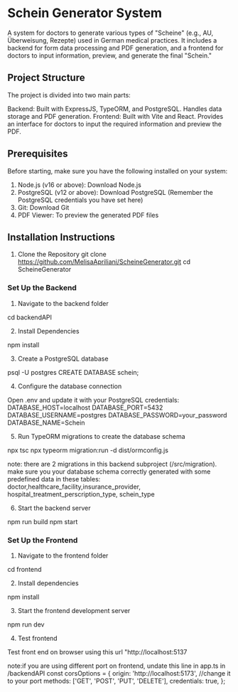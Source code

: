 # Schein Generator System
A system for doctors to generate various types of "Scheine" (e.g., AU, Überweisung, Rezepte) used in German medical practices. It includes a backend for form data processing and PDF generation, and a frontend for doctors to input information, preview, and generate the final "Schein."

## Project Structure
The project is divided into two main parts:

Backend: Built with ExpressJS, TypeORM, and PostgreSQL. Handles data storage and PDF generation.
Frontend: Built with Vite and React. Provides an interface for doctors to input the required information and preview the PDF.

## Prerequisites
Before starting, make sure you have the following installed on your system:

1. Node.js (v16 or above): Download Node.js
2. PostgreSQL (v12 or above): Download PostgreSQL (Remember the PostgreSQL credentials you have set here)
3. Git: Download Git
4. PDF Viewer: To preview the generated PDF files

## Installation Instructions

1. Clone the Repository
git clone https://github.com/MelisaApriliani/ScheineGenerator.git
cd ScheineGenerator


### Set Up the Backend

1. Navigate to the backend folder

cd backendAPI

2. Install Dependencies

npm install

3. Create a PostgreSQL database

psql -U postgres
CREATE DATABASE schein;

4. Configure the database connection

Open .env and update it with your PostgreSQL credentials:
DATABASE_HOST=localhost
DATABASE_PORT=5432
DATABASE_USERNAME=postgres
DATABASE_PASSWORD=your_password
DATABASE_NAME=Schein

5. Run TypeORM migrations to create the database schema

npx tsc
npx typeorm migration:run -d dist/ormconfig.js

note: there are 2 migrations in this backend subproject (/src/migration). make sure you your database schema correctly generated with some predefined data in these tables: doctor,healthcare_facility,insurance_provider, hospital_treatment_perscription_type, schein_type

6. Start the backend server

npm run build
npm start

### Set Up the Frontend

1. Navigate to the frontend folder

cd frontend

2. Install dependencies

npm install

3. Start the frontend development server

npm run dev

4. Test frontend

Test front end on browser using this url "http://localhost:5137

note:if you are using different port on frontend, undate this line in app.ts in /backendAPI
const corsOptions = {
  origin: 'http://localhost:5173', //change it to your port
  methods: ['GET', 'POST', 'PUT', 'DELETE'],
  credentials: true,
};